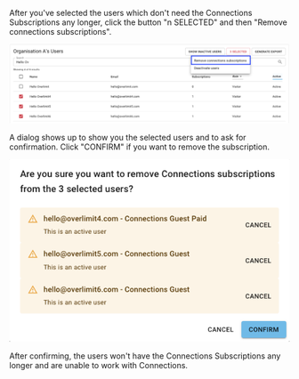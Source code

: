 After you've selected the users which don't need the Connections Subscriptions any longer, click the button "n SELECTED" and then "Remove connections subscriptions".

![Last login](/assets/images/screen-shots/admin/bulk-actions-remove-subscription.png)

A dialog shows up to show you the selected users and to ask for confirmation. Click "CONFIRM" if you want to remove the subscription.

![Last login](/assets/images/screen-shots/admin/bulk-actions-remove-subscription-confirm.png)

After confirming, the users won't have the Connections Subscriptions any longer and are unable to work with Connections.
